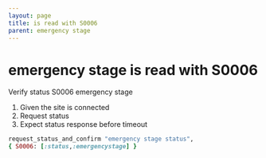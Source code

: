 ```yaml
---
layout: page
title: is read with S0006
parent: emergency stage
---
```


# emergency stage is read with S0006

Verify status S0006 emergency stage

1. Given the site is connected
2. Request status
3. Expect status response before timeout

```ruby
request_status_and_confirm "emergency stage status",
{ S0006: [:status,:emergencystage] }
```

